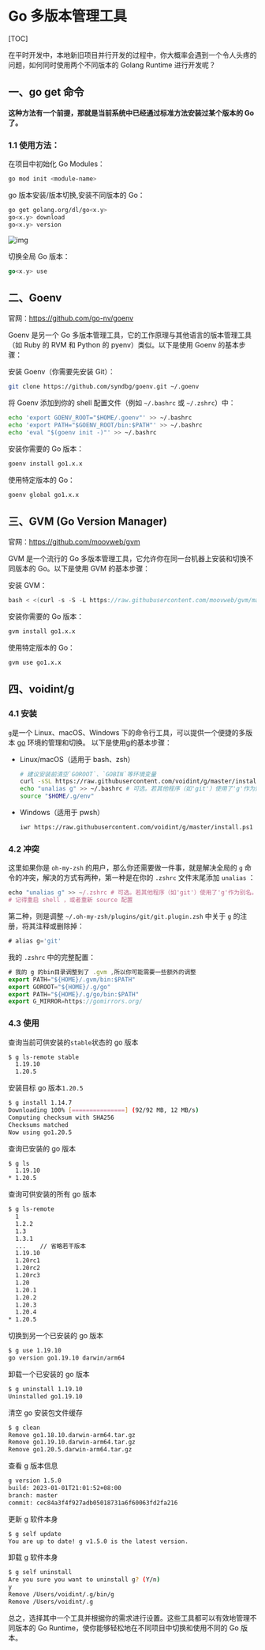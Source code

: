 # Go 多版本管理工具

[TOC]

在平时开发中，本地新旧项目并行开发的过程中，你大概率会遇到一个令人头疼的问题，如何同时使用两个不同版本的 Golang Runtime 进行开发呢？

## 一、go get 命令

**这种方法有一个前提，那就是当前系统中已经通过标准方法安装过某个版本的 Go 了。**

### 1.1 使用方法：

在项目中初始化 Go Modules：

```bash
go mod init <module-name>
```

go 版本安装/版本切换,安装不同版本的 Go：

```bash
go get golang.org/dl/go<x.y>
go<x.y> download
go<x.y> version
```

![img](https://billy.taoxiaoxin.club/md/2023/09/650c2edcc2a1bf1b18a520e5.png)

切换全局 Go 版本：

```go
go<x.y> use
```

## 二、Goenv

官网：https://github.com/go-nv/goenv

Goenv 是另一个 Go 多版本管理工具，它的工作原理与其他语言的版本管理工具（如 Ruby 的 RVM 和 Python 的 pyenv）类似。以下是使用 Goenv 的基本步骤：

安装 Goenv（你需要先安装 Git）：

```bash
git clone https://github.com/syndbg/goenv.git ~/.goenv
```

将 Goenv 添加到你的 shell 配置文件（例如 `~/.bashrc` 或 `~/.zshrc`）中：

```bash
echo 'export GOENV_ROOT="$HOME/.goenv"' >> ~/.bashrc
echo 'export PATH="$GOENV_ROOT/bin:$PATH"' >> ~/.bashrc
echo 'eval "$(goenv init -)"' >> ~/.bashrc
```

安装你需要的 Go 版本：

```bash
goenv install go1.x.x
```

使用特定版本的 Go：

```bash
goenv global go1.x.x
```

## 三、GVM (Go Version Manager)

官网：https://github.com/moovweb/gvm

GVM 是一个流行的 Go 多版本管理工具，它允许你在同一台机器上安装和切换不同版本的 Go。以下是使用 GVM 的基本步骤：

安装 GVM：

```go
bash < <(curl -s -S -L https://raw.githubusercontent.com/moovweb/gvm/master/binscripts/gvm-installer)
```

安装你需要的 Go 版本：

```bash
gvm install go1.x.x
```

使用特定版本的 Go：

```bash
gvm use go1.x.x
```

## 四、voidint/g

### 4.1 安装

`g`是一个 Linux、macOS、Windows 下的命令行工具，可以提供一个便捷的多版本 [go](https://golang.org/) 环境的管理和切换。 以下是使用g的基本步骤：

- Linux/macOS（适用于 bash、zsh）

  ```bash
  # 建议安装前清空`GOROOT`、`GOBIN`等环境变量
  curl -sSL https://raw.githubusercontent.com/voidint/g/master/install.sh | bash
  echo "unalias g" >> ~/.bashrc # 可选。若其他程序（如'git'）使用了'g'作为别名。
  source "$HOME/.g/env"
  ```

- Windows（适用于 pwsh）

  ```bash
  iwr https://raw.githubusercontent.com/voidint/g/master/install.ps1 -useb | iex
  ```

### 4.2 冲突

这里如果你是 `oh-my-zsh` 的用户，那么你还需要做一件事，就是解决全局的 `g`  命令的冲突，解决的方式有两种，第一种是在你的 `.zshrc` 文件末尾添加 `unalias` ：

```javascript
echo "unalias g" >> ~/.zshrc # 可选。若其他程序（如'git'）使用了'g'作为别名。
# 记得重启 shell ，或者重新 source 配置
```

第二种，则是调整 `~/.oh-my-zsh/plugins/git/git.plugin.zsh` 中关于 `g` 的注册，将其注释或删除掉：

```javascript
# alias g='git'
```

我的 `.zshrc` 中的完整配置：

```javascript
# 我的 g 的bin目录调整到了 .gvm ,所以你可能需要一些额外的调整
export PATH="${HOME}/.gvm/bin:$PATH"
export GOROOT="${HOME}/.g/go"
export PATH="${HOME}/.g/go/bin:$PATH"
export G_MIRROR=https://gomirrors.org/
```

### 4.3 使用

查询当前可供安装的`stable`状态的 go 版本

```bash
$ g ls-remote stable
  1.19.10
  1.20.5
```

安装目标 go 版本`1.20.5`

```bash
$ g install 1.14.7
Downloading 100% [===============] (92/92 MB, 12 MB/s)               
Computing checksum with SHA256
Checksums matched
Now using go1.20.5
```

查询已安装的 go 版本

```bash
$ g ls
  1.19.10
* 1.20.5
```

查询可供安装的所有 go 版本

```bash
$ g ls-remote
  1
  1.2.2
  1.3
  1.3.1
  ...    // 省略若干版本
  1.19.10
  1.20rc1
  1.20rc2
  1.20rc3
  1.20
  1.20.1
  1.20.2
  1.20.3
  1.20.4
* 1.20.5
```

切换到另一个已安装的 go 版本

```bash
$ g use 1.19.10
go version go1.19.10 darwin/arm64
```

卸载一个已安装的 go 版本

```bash
$ g uninstall 1.19.10
Uninstalled go1.19.10
```

清空 go 安装包文件缓存

```bash
$ g clean 
Remove go1.18.10.darwin-arm64.tar.gz
Remove go1.19.10.darwin-arm64.tar.gz
Remove go1.20.5.darwin-arm64.tar.gz
```

查看 g 版本信息

```bash
g version 1.5.0
build: 2023-01-01T21:01:52+08:00
branch: master
commit: cec84a3f4f927adb05018731a6f60063fd2fa216
```

更新 g 软件本身

```bash
$ g self update
You are up to date! g v1.5.0 is the latest version.
```

卸载 g 软件本身

```bash
$ g self uninstall
Are you sure you want to uninstall g? (Y/n)
y
Remove /Users/voidint/.g/bin/g
Remove /Users/voidint/.g
```

总之，选择其中一个工具并根据你的需求进行设置。这些工具都可以有效地管理不同版本的 Go Runtime，使你能够轻松地在不同项目中切换和使用不同的 Go 版本。

